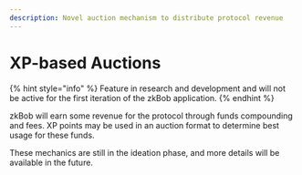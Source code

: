 ```yaml
---
description: Novel auction mechanism to distribute protocol revenue
---
```


# XP-based Auctions

{% hint style="info" %}
Feature in research and development and will not be active for the first iteration of the zkBob application.
{% endhint %}

zkBob will earn some revenue for the protocol through funds compounding and fees. XP points may be used in an auction format to determine best usage for these funds.

These mechanics are still in the ideation phase, and more details will be available in the future.
